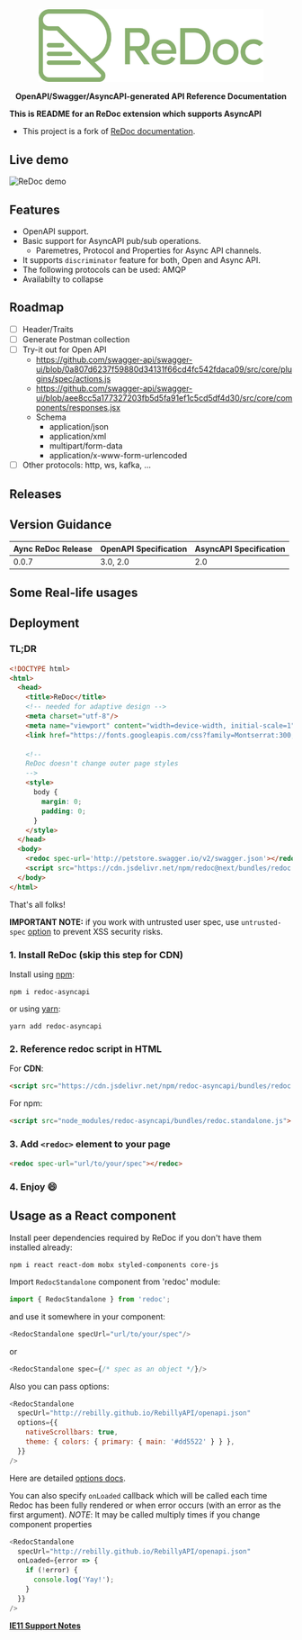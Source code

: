 <div align="center">
  <img alt="ReDoc logo" src="https://raw.githubusercontent.com/ivamuno/redoc-asyncapi/master/docs/images/redoc-logo.png" width="400px" />

  **OpenAPI/Swagger/AsyncAPI-generated API Reference Documentation**
</div>

**This is README for an ReDoc extension which supports AsyncAPI**
- This project is a fork of [ReDoc documentation](https://github.com/Redocly/redoc).

## Live demo

![ReDoc demo](./docs/images/redoc-asyncapi.gif)

## Features
- OpenAPI support.
- Basic support for AsyncAPI pub/sub operations.
  - Paremetres, Protocol and Properties for Async API channels.
- It supports `discriminator` feature for both, Open and Async API.
- The following protocols can be used: AMQP
- Availabilty to collapse 

## Roadmap
  - [ ] Header/Traits
  - [ ] Generate Postman collection
  - [ ] Try-it out for Open API
    - https://github.com/swagger-api/swagger-ui/blob/0a807d6237f59880d34131f66cd4fc542fdaca09/src/core/plugins/spec/actions.js
    - https://github.com/swagger-api/swagger-ui/blob/aee8cc5a177327203fb5d5fa91ef1c5cd5df4d30/src/core/components/responses.jsx
    - Schema
      - application/json
      - application/xml
      - multipart/form-data
      - application/x-www-form-urlencoded
  - [ ] Other protocols: http, ws, kafka, ...

## Releases

## Version Guidance
| Aync ReDoc Release | OpenAPI Specification | AsyncAPI Specification |
|:-------------------|:----------------------|:-----------------------|
| 0.0.7              | 3.0, 2.0              | 2.0                    |

## Some Real-life usages

## Deployment

### TL;DR

```html
<!DOCTYPE html>
<html>
  <head>
    <title>ReDoc</title>
    <!-- needed for adaptive design -->
    <meta charset="utf-8"/>
    <meta name="viewport" content="width=device-width, initial-scale=1">
    <link href="https://fonts.googleapis.com/css?family=Montserrat:300,400,700|Roboto:300,400,700" rel="stylesheet">

    <!--
    ReDoc doesn't change outer page styles
    -->
    <style>
      body {
        margin: 0;
        padding: 0;
      }
    </style>
  </head>
  <body>
    <redoc spec-url='http://petstore.swagger.io/v2/swagger.json'></redoc>
    <script src="https://cdn.jsdelivr.net/npm/redoc@next/bundles/redoc.standalone.js"> </script>
  </body>
</html>
```
That's all folks!

**IMPORTANT NOTE:** if you work with untrusted user spec, use `untrusted-spec` [option](#redoc-options-object) to prevent XSS security risks.

### 1. Install ReDoc (skip this step for CDN)
Install using [npm](https://docs.npmjs.com/getting-started/what-is-npm):

    npm i redoc-asyncapi

or using [yarn](https://yarnpkg.com):

    yarn add redoc-asyncapi

### 2. Reference redoc script in HTML
For **CDN**:
```html
<script src="https://cdn.jsdelivr.net/npm/redoc-asyncapi/bundles/redoc.standalone.js"> </script>
```

For npm:
```html
<script src="node_modules/redoc-asyncapi/bundles/redoc.standalone.js"> </script>
```

### 3. Add `<redoc>` element to your page
```html
<redoc spec-url="url/to/your/spec"></redoc>
```

### 4. Enjoy :smile:


## Usage as a React component

Install peer dependencies required by ReDoc if you don't have them installed already:

    npm i react react-dom mobx styled-components core-js

Import `RedocStandalone` component from 'redoc' module:

```js
import { RedocStandalone } from 'redoc';
```

and use it somewhere in your component:

```js
<RedocStandalone specUrl="url/to/your/spec"/>
```

or

```js
<RedocStandalone spec={/* spec as an object */}/>
```

Also you can pass options:

```js
<RedocStandalone
  specUrl="http://rebilly.github.io/RebillyAPI/openapi.json"
  options={{
    nativeScrollbars: true,
    theme: { colors: { primary: { main: '#dd5522' } } },
  }}
/>
```

Here are detailed [options docs](#redoc-options-object).

You can also specify `onLoaded` callback which will be called each time Redoc has been fully rendered or when error occurs (with an error as the first argument). *NOTE*: It may be called multiply times if you change component properties

```js
<RedocStandalone
  specUrl="http://rebilly.github.io/RebillyAPI/openapi.json"
  onLoaded={error => {
    if (!error) {
      console.log('Yay!');
    }
  }}
/>
```

[**IE11 Support Notes**](docs/usage-with-ie11.md)
